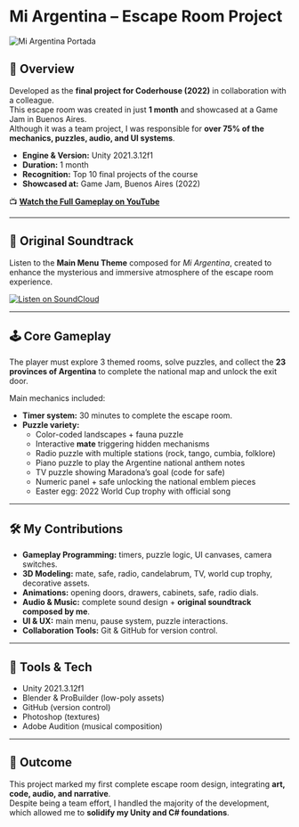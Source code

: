 # Mi Argentina – Escape Room Project

![Mi Argentina Portada](https://github.com/user-attachments/assets/98e64618-69cf-4c4c-bc34-9a083eba93a0)

## 🎯 Overview
Developed as the **final project for Coderhouse (2022)** in collaboration with a colleague.  
This escape room was created in just **1 month** and showcased at a Game Jam in Buenos Aires.  
Although it was a team project, I was responsible for **over 75% of the mechanics, puzzles, audio, and UI systems**.

- **Engine & Version:** Unity 2021.3.12f1  
- **Duration:** 1 month  
- **Recognition:** Top 10 final projects of the course  
- **Showcased at:** Game Jam, Buenos Aires (2022)

📺 **[Watch the Full Gameplay on YouTube](https://www.youtube.com/watch?v=wHXztT3A-Bc)**

---

## 🎵 Original Soundtrack

Listen to the **Main Menu Theme** composed for *Mi Argentina*, created to enhance the mysterious and immersive atmosphere of the escape room experience.

[![Listen on SoundCloud](https://upload.wikimedia.org/wikipedia/commons/thumb/2/20/Soundcloud_logo.svg/512px-Soundcloud_logo.svg.png)](https://soundcloud.com/jonatan-huens/main-menu-theme-mi-argentina-escape-room-ost)

---

## 🕹️ Core Gameplay
The player must explore 3 themed rooms, solve puzzles, and collect the **23 provinces of Argentina** to complete the national map and unlock the exit door.  

Main mechanics included:  

- **Timer system:** 30 minutes to complete the escape room.  
- **Puzzle variety:**  
  - Color-coded landscapes + fauna puzzle  
  - Interactive **mate** triggering hidden mechanisms  
  - Radio puzzle with multiple stations (rock, tango, cumbia, folklore)  
  - Piano puzzle to play the Argentine national anthem notes  
  - TV puzzle showing Maradona’s goal (code for safe)  
  - Numeric panel + safe unlocking the national emblem pieces  
  - Easter egg: 2022 World Cup trophy with official song  

---

## 🛠️ My Contributions
- **Gameplay Programming:** timers, puzzle logic, UI canvases, camera switches.  
- **3D Modeling:** mate, safe, radio, candelabrum, TV, world cup trophy, decorative assets.  
- **Animations:** opening doors, drawers, cabinets, safe, radio dials.  
- **Audio & Music:** complete sound design + **original soundtrack composed by me**.  
- **UI & UX:** main menu, pause system, puzzle interactions.  
- **Collaboration Tools:** Git & GitHub for version control.  

---

## 🎨 Tools & Tech
- Unity 2021.3.12f1  
- Blender & ProBuilder (low-poly assets)  
- GitHub (version control)  
- Photoshop (textures)
- Adobe Audition (musical composition)

---

## 📌 Outcome
This project marked my first complete escape room design, integrating **art, code, audio, and narrative**.  
Despite being a team effort, I handled the majority of the development, which allowed me to **solidify my Unity and C# foundations**.

